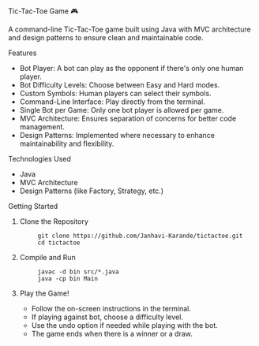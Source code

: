 Tic-Tac-Toe Game 🎮

A command-line Tic-Tac-Toe game built using Java with MVC architecture and design patterns to ensure clean and maintainable code.

 Features
-  Bot Player: A bot can play as the opponent if there's only one human player.
-  Bot Difficulty Levels: Choose between Easy and Hard modes.
-  Custom Symbols: Human players can select their symbols.
-  Command-Line Interface: Play directly from the terminal.
-  Single Bot per Game: Only one bot player is allowed per game.
-  MVC Architecture: Ensures separation of concerns for better code management.
-  Design Patterns: Implemented where necessary to enhance maintainability and flexibility.

 Technologies Used
- Java 
- MVC Architecture 
- Design Patterns (like Factory, Strategy, etc.)

 Getting Started
1. Clone the Repository
                                                                                                                                                         
   			git clone https://github.com/Janhavi-Karande/tictactoe.git
   			cd tictactoe
2. Compile and Run
   
   			javac -d bin src/*.java
   			java -cp bin Main
3. Play the Game!
   
   - Follow the on-screen instructions in the terminal.
   - If playing against bot, choose a difficulty level.
   - Use the undo option if needed while playing with the bot.
   - The game ends when there is a winner or a draw.
   
